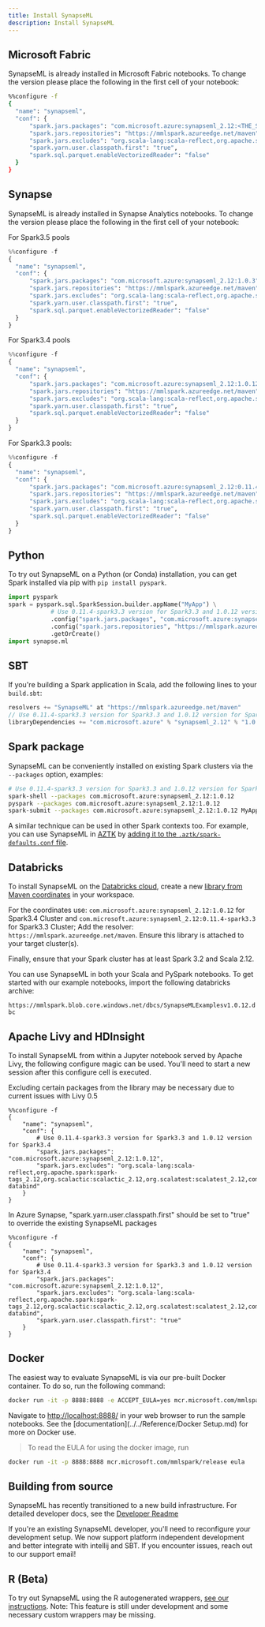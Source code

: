 ```yaml
---
title: Install SynapseML
description: Install SynapseML
---
```

## Microsoft Fabric

SynapseML is already installed in Microsoft Fabric notebooks. To change the version please place the following in the first cell of your notebook: 


```bash
%%configure -f
{
  "name": "synapseml",
  "conf": {
      "spark.jars.packages": "com.microsoft.azure:synapseml_2.12:<THE_SYNAPSEML_VERSION_YOU_WANT>",
      "spark.jars.repositories": "https://mmlspark.azureedge.net/maven",
      "spark.jars.excludes": "org.scala-lang:scala-reflect,org.apache.spark:spark-tags_2.12,org.scalactic:scalactic_2.12,org.scalatest:scalatest_2.12,com.fasterxml.jackson.core:jackson-databind",
      "spark.yarn.user.classpath.first": "true",
      "spark.sql.parquet.enableVectorizedReader": "false"
  }
}
```


## Synapse

SynapseML is already installed in Synapse Analytics notebooks. To change the version please place the following in the first cell of your notebook:

For Spark3.5 pools
```python
%%configure -f
{
  "name": "synapseml",
  "conf": {
      "spark.jars.packages": "com.microsoft.azure:synapseml_2.12:1.0.3",
      "spark.jars.repositories": "https://mmlspark.azureedge.net/maven",
      "spark.jars.excludes": "org.scala-lang:scala-reflect,org.apache.spark:spark-tags_2.12,org.scalactic:scalactic_2.12,org.scalatest:scalatest_2.12,com.fasterxml.jackson.core:jackson-databind",
      "spark.yarn.user.classpath.first": "true",
      "spark.sql.parquet.enableVectorizedReader": "false"
  }
}
```

For Spark3.4 pools
```python
%%configure -f
{
  "name": "synapseml",
  "conf": {
      "spark.jars.packages": "com.microsoft.azure:synapseml_2.12:1.0.12",
      "spark.jars.repositories": "https://mmlspark.azureedge.net/maven",
      "spark.jars.excludes": "org.scala-lang:scala-reflect,org.apache.spark:spark-tags_2.12,org.scalactic:scalactic_2.12,org.scalatest:scalatest_2.12,com.fasterxml.jackson.core:jackson-databind",
      "spark.yarn.user.classpath.first": "true",
      "spark.sql.parquet.enableVectorizedReader": "false"
  }
}
```

For Spark3.3 pools:
```python
%%configure -f
{
  "name": "synapseml",
  "conf": {
      "spark.jars.packages": "com.microsoft.azure:synapseml_2.12:0.11.4-spark3.3",
      "spark.jars.repositories": "https://mmlspark.azureedge.net/maven",
      "spark.jars.excludes": "org.scala-lang:scala-reflect,org.apache.spark:spark-tags_2.12,org.scalactic:scalactic_2.12,org.scalatest:scalatest_2.12,com.fasterxml.jackson.core:jackson-databind",
      "spark.yarn.user.classpath.first": "true",
      "spark.sql.parquet.enableVectorizedReader": "false"
  }
}
```

## Python

To try out SynapseML on a Python (or Conda) installation, you can get Spark
installed via pip with `pip install pyspark`.

```python
import pyspark
spark = pyspark.sql.SparkSession.builder.appName("MyApp") \
            # Use 0.11.4-spark3.3 version for Spark3.3 and 1.0.12 version for Spark3.4
            .config("spark.jars.packages", "com.microsoft.azure:synapseml_2.12:1.0.12") \
            .config("spark.jars.repositories", "https://mmlspark.azureedge.net/maven") \
            .getOrCreate()
import synapse.ml
```

## SBT

If you're building a Spark application in Scala, add the following lines to
your `build.sbt`:

```scala
resolvers += "SynapseML" at "https://mmlspark.azureedge.net/maven"
// Use 0.11.4-spark3.3 version for Spark3.3 and 1.0.12 version for Spark3.4
libraryDependencies += "com.microsoft.azure" % "synapseml_2.12" % "1.0.12"
```

## Spark package

SynapseML can be conveniently installed on existing Spark clusters via the
`--packages` option, examples:

```bash
# Use 0.11.4-spark3.3 version for Spark3.3 and 1.0.12 version for Spark3.4
spark-shell --packages com.microsoft.azure:synapseml_2.12:1.0.12
pyspark --packages com.microsoft.azure:synapseml_2.12:1.0.12
spark-submit --packages com.microsoft.azure:synapseml_2.12:1.0.12 MyApp.jar
```

A similar technique can be used in other Spark contexts too. For example, you can use SynapseML
in [AZTK](https://github.com/Azure/aztk/) by [adding it to the
`.aztk/spark-defaults.conf`
file](https://github.com/Azure/aztk/wiki/PySpark-on-Azure-with-AZTK#optional-set-up-mmlspark).

## Databricks

To install SynapseML on the [Databricks
cloud](http://community.cloud.databricks.com), create a new [library from Maven
coordinates](https://docs.databricks.com/user-guide/libraries.html#libraries-from-maven-pypi-or-spark-packages)
in your workspace.

For the coordinates use: `com.microsoft.azure:synapseml_2.12:1.0.12` for Spark3.4 Cluster and
 `com.microsoft.azure:synapseml_2.12:0.11.4-spark3.3` for Spark3.3 Cluster;
Add the resolver: `https://mmlspark.azureedge.net/maven`. Ensure this library is
attached to your target cluster(s).

Finally, ensure that your Spark cluster has at least Spark 3.2 and Scala 2.12.

You can use SynapseML in both your Scala and PySpark notebooks. To get started with our example notebooks, import the following databricks archive:

`https://mmlspark.blob.core.windows.net/dbcs/SynapseMLExamplesv1.0.12.dbc`

## Apache Livy and HDInsight

To install SynapseML from within a Jupyter notebook served by Apache Livy, the following configure magic can be used. You'll need to start a new session after this configure cell is executed.

Excluding certain packages from the library may be necessary due to current issues with Livy 0.5

```
%%configure -f
{
    "name": "synapseml",
    "conf": {
        # Use 0.11.4-spark3.3 version for Spark3.3 and 1.0.12 version for Spark3.4
        "spark.jars.packages": "com.microsoft.azure:synapseml_2.12:1.0.12",
        "spark.jars.excludes": "org.scala-lang:scala-reflect,org.apache.spark:spark-tags_2.12,org.scalactic:scalactic_2.12,org.scalatest:scalatest_2.12,com.fasterxml.jackson.core:jackson-databind"
    }
}
```

In Azure Synapse, "spark.yarn.user.classpath.first" should be set to "true" to override the existing SynapseML packages

```
%%configure -f
{
    "name": "synapseml",
    "conf": {
        # Use 0.11.4-spark3.3 version for Spark3.3 and 1.0.12 version for Spark3.4
        "spark.jars.packages": "com.microsoft.azure:synapseml_2.12:1.0.12",
        "spark.jars.excludes": "org.scala-lang:scala-reflect,org.apache.spark:spark-tags_2.12,org.scalactic:scalactic_2.12,org.scalatest:scalatest_2.12,com.fasterxml.jackson.core:jackson-databind",
        "spark.yarn.user.classpath.first": "true"
    }
}
```

## Docker

The easiest way to evaluate SynapseML is via our pre-built Docker container.  To
do so, run the following command:

```bash
docker run -it -p 8888:8888 -e ACCEPT_EULA=yes mcr.microsoft.com/mmlspark/release
```

Navigate to <http://localhost:8888/> in your web browser to run the sample
notebooks.  See the [documentation](../../Reference/Docker Setup.md) for more on Docker use.

> To read the EULA for using the docker image, run
``` bash
docker run -it -p 8888:8888 mcr.microsoft.com/mmlspark/release eula
```


## Building from source

SynapseML has recently transitioned to a new build infrastructure.
For detailed developer docs, see the [Developer Readme](../../Reference/Docker%20Setup)

If you're an existing SynapseML developer, you'll need to reconfigure your
development setup. We now support platform independent development and
better integrate with intellij and SBT.
If you encounter issues, reach out to our support email!

## R (Beta)

To try out SynapseML using the R autogenerated wrappers, [see our
instructions](../../Reference/R%20Setup).  Note: This feature is still under development
and some necessary custom wrappers may be missing.

